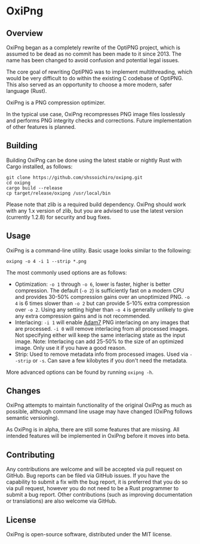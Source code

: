 # OxiPng

## Overview

OxiPng began as a completely rewrite of the OptiPNG project,
which is assumed to be dead as no commit has been made to it since 2013.
The name has been changed to avoid confusion and potential legal issues.

The core goal of rewriting OptiPNG was to implement multithreading,
which would be very difficult to do within the existing C codebase of OptiPNG.
This also served as an opportunity to choose a more modern, safer language (Rust).

OxiPng is a PNG compression optimizer.

In the typical use case, OxiPng recompresses PNG image files
losslessly and performs PNG integrity checks and corrections.
Future implementation of other features is planned.

## Building

Building OxiPng can be done using the latest stable or nightly Rust with Cargo installed, as follows:
```
git clone https://github.com/shssoichiro/oxipng.git
cd oxipng
cargo build --release
cp target/release/oxipng /usr/local/bin
```
Please note that zlib is a required build dependency. OxiPng should work with any 1.x version of zlib,
but you are advised to use the latest version (currently 1.2.8) for security and bug fixes.

## Usage

OxiPng is a command-line utility. Basic usage looks similar to the following:

```
oxipng -o 4 -i 1 --strip *.png
```

The most commonly used options are as follows:
* Optimization: `-o 1` through `-o 6`, lower is faster, higher is better compression.
The default (`-o 2`) is sufficiently fast on a modern CPU and provides 30-50% compression
gains over an unoptimized PNG. `-o 4` is 6 times slower than `-o 2` but can provide 5-10%
extra compression over `-o 2`. Using any setting higher than `-o 4` is generally unlikely
to give any extra compression gains and is not recommended.
* Interlacing: `-i 1` will enable [Adam7](https://en.wikipedia.org/wiki/Adam7_algorithm)
PNG interlacing on any images that are processed. `-i 0` will remove interlacing from all
processed images. Not specifying either will keep the same interlacing state as the
input image. Note: Interlacing can add 25-50% to the size of an optimized image. Only use
it if you have a good reason.
* Strip: Used to remove metadata info from processed images. Used via `--strip` or `-s`.
Can save a few kilobytes if you don't need the metadata.

More advanced options can be found by running `oxipng -h`.

## Changes

OxiPng attempts to maintain functionality of the original OxiPng as much as possible,
although command line usage may have changed (OxiPng follows semantic versioning).

As OxiPng is in alpha, there are still some features that are missing. All intended features
will be implemented in OxiPng before it moves into beta.

## Contributing

Any contributions are welcome and will be accepted via pull request on GitHub. Bug reports can be
filed via GitHub issues. If you have the capability to submit a fix with the bug report, it is
preferred that you do so via pull request, however you do not need to be a Rust programmer to
submit a bug report. Other contributions (such as improving documentation or translations)
are also welcome via GitHub.

## License

OxiPng is open-source software, distributed under the MIT license.

